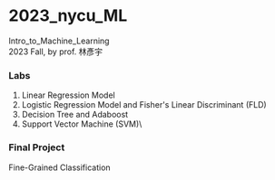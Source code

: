 # 2023_nycu_ML
Intro_to_Machine_Learning\
2023 Fall, by prof. 林彥宇

### Labs
1. Linear Regression Model
2. Logistic Regression Model and Fisher's Linear Discriminant (FLD)
3. Decision Tree and Adaboost
4. Support Vector Machine (SVM)\

### Final Project
Fine-Grained Classification
